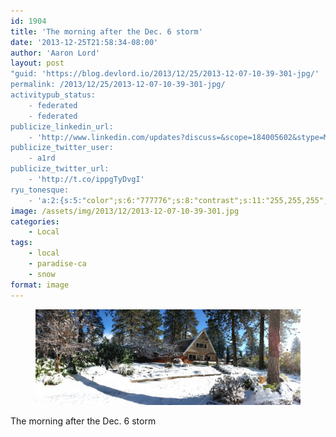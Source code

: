 ```yaml
---
id: 1904
title: 'The morning after the Dec. 6 storm'
date: '2013-12-25T21:58:34-08:00'
author: 'Aaron Lord'
layout: post
"guid: 'https://blog.devlord.io/2013/12/25/2013-12-07-10-39-301-jpg/'
permalink: /2013/12/25/2013-12-07-10-39-301-jpg/
activitypub_status:
    - federated
    - federated
publicize_linkedin_url:
    - 'http://www.linkedin.com/updates?discuss=&scope=184005602&stype=M&topic=5821851329957470208&type=U&a=PN0j'
publicize_twitter_user:
    - a1rd
publicize_twitter_url:
    - 'http://t.co/ippgTyDvgI'
ryu_tonesque:
    - 'a:2:{s:5:"color";s:6:"777776";s:8:"contrast";s:11:"255,255,255";}'
image: /assets/img/2013/12/2013-12-07-10-39-301.jpg
categories:
    - Local
tags:
    - local
    - paradise-ca
    - snow
format: image
---
```


<!-- wp:image {"align":"center"} -->
<figure class="wp-block-image aligncenter"><img src="/assets/img/2013/12/2013-12-07-10-39-301.jpg" alt=""/></figure>
<!-- /wp:image -->

<!-- wp:paragraph -->
<p>The morning after the Dec. 6 storm</p>
<!-- /wp:paragraph -->